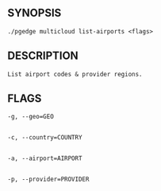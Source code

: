 ## SYNOPSIS
    ./pgedge multicloud list-airports <flags>
 
## DESCRIPTION
    List airport codes & provider regions.
 
## FLAGS
    -g, --geo=GEO
    
    
    -c, --country=COUNTRY
    
    
    -a, --airport=AIRPORT
    
    
    -p, --provider=PROVIDER
    
    
